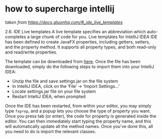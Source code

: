 # how to supercharge intellij 

_taken from https://docs.gluonhq.com/#_ide_live_templates_

2.6. IDE Live templates
A live template specifies an abbreviation which auto-completes a large chunk of code for you. Live templates for IntelliJ IDEA IDE has been defined to create JavaFX properties, including getters, setters, and the property method. It supports all property types, and both read-only and read/write properties.

The template can be downloaded from [here](https://gluonhq.com/download/intellij-idea-live-templates). Once the file has been downloaded, simply do the following steps to import them into your IntelliJ IDEA:

* Unzip the file and save settings.jar on the file system
* In IntelliJ IDEA, click on the ‘File’ → ‘Import Settings…’
* Locate settings.jar file on your file system
* Restart IntelliJ IDEA, when prompted

Once the IDE has been restarted, from within your editor, you may simply type `fxprop`, and a popup lets you choose the type of property you want. Once you press tab (or enter), the code for property is generated inside the editor. You can then immediately start typing the property name, and this will automatically update all the method names. Once you’ve done this, all you need to do is import the relevant classes.



